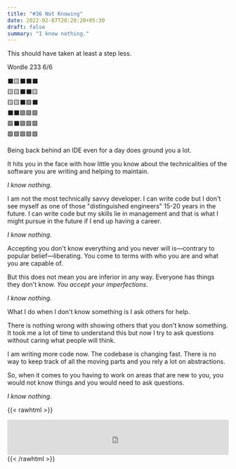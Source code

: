 ```yaml
---
title: "#36 Not Knowing"
date: 2022-02-07T20:20:20+05:30
draft: false
summary: "I know nothing."
---
```


This should have taken at least a step less.

Wordle 233 6/6

⬛🟨⬛⬛⬛\
🟨🟨⬛⬛🟨\
🟨🟨⬛🟩⬛\
⬛⬛🟩🟩🟩\
🟩⬛🟩🟩🟩\
🟩🟩🟩🟩🟩

Being back behind an IDE even for a day does ground you a lot.

It hits you in the face with how little you know about the technicalities of the software you are writing and helping to maintain.

_I know nothing_.

I am not the most technically savvy developer. I can write code but I don't see myself as one of those "distinguished engineers" 15-20 years in the future. I can write code but my skills lie in management and that is what I might pursue in the future if I end up having a career.

_I know nothing_.

Accepting you don't know everything and you never will is—contrary to popular belief—liberating. You come to terms with who you are and what you are capable of.

But this does not mean you are inferior in any way. Everyone has things they don't know. _You accept your imperfections_.

_I know nothing_.

What I do when I don't know something is I ask others for help.

There is nothing wrong with showing others that you don't know something. It took me a lot of time to understand this but now I try to ask questions without caring what people will think.

I am writing more code now. The codebase is changing fast. There is no way to keep track of all the moving parts and you rely a lot on abstractions.

So, when it comes to you having to work on areas that are new to you, you would not know things and you would need to ask questions.

_I know nothing_.

{{< rawhtml >}}

<iframe src="https://open.spotify.com/embed/track/5FVd6KXrgO9B3JPmC8OPst?utm_source=generator&theme=0" width="100%" height="80" frameBorder="0" allowfullscreen="" allow="autoplay; clipboard-write; encrypted-media; fullscreen; picture-in-picture"></iframe>
{{< /rawhtml >}}
